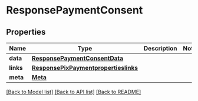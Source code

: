 # ResponsePaymentConsent

## Properties
Name | Type | Description | Notes
------------ | ------------- | ------------- | -------------
**data** | [**ResponsePaymentConsentData**](ResponsePaymentConsentData.md) |  | 
**links** | [**ResponsePixPaymentpropertieslinks**](ResponsePixPaymentpropertieslinks.md) |  | 
**meta** | [**Meta**](Meta.md) |  | 

[[Back to Model list]](../README.md#documentation-for-models) [[Back to API list]](../README.md#documentation-for-api-endpoints) [[Back to README]](../README.md)

